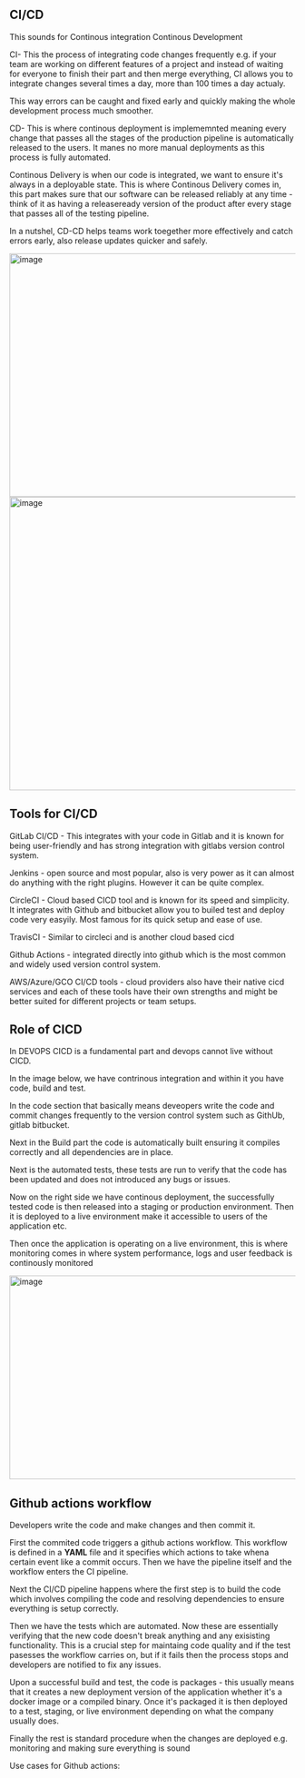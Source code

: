 CI/CD
---
This sounds for Continous integration Continous Development 

CI- This the process of integrating code changes frequently e.g. if your team are working on different features of a project and instead of waiting for everyone to finish their part and then merge everything, CI allows you to integrate changes several times a day, more than 100 times a day actualy.

This way errors can be caught and fixed early and quickly making the whole development process much smoother.

CD- This is where continous deployment is implememnted meaning every change that passes all the stages of the production pipeline is automatically released to the users. It manes no more manual deployments as this process is fully automated.

Continous Delivery is when our code is integrated, we want to ensure it's always in a deployable state. This is where Continous Delivery comes in, this part makes sure that our software can be released reliably at any time - think of it as having a releaseready version of the product after
every stage that passes all of the testing pipeline. 

In a nutshel, CD-CD helps teams work toegether more effectively and catch errors early, also release updates quicker and safely.

<img width="1872" height="429" alt="image" src="https://github.com/user-attachments/assets/26d31af3-4abb-4797-b7f9-5d1602857639" />

<img width="1888" height="517" alt="image" src="https://github.com/user-attachments/assets/47dcf937-8a2e-4f3b-aea6-040389e70967" />


Tools for CI/CD
---
GitLab CI/CD - This integrates with your code in Gitlab and it is known for being user-friendly and has strong integration with gitlabs version control system.

Jenkins - open source and most popular, also is very power as it can almost do anything with the right plugins. However it can be quite complex.

CircleCI - Cloud based CICD tool and is known for its speed and simplicity. It integrates with Github and bitbucket allow you to builed test and deploy code very easyily. Most famous for its quick setup and ease of use.

TravisCI - Similar to circleci and is another cloud based cicd 

Github Actions - integrated directly into github which is the most common and widely used version control system. 

AWS/Azure/GCO CI/CD tools - cloud providers also have their native cicd services and each of these tools have their own strengths and might be better suited for different projects or team setups.


Role of CICD
---
In DEVOPS CICD is a fundamental part and devops cannot live without CICD.

In the image below, we have contrinous integration and within it you have code, build and test. 

In the code section that basically means deveopers write the code and commit changes frequently to the version control system such as GithUb, gitlab bitbucket. 

Next in the Build part the code is automatically built ensuring it compiles correctly and all dependencies are in place. 

Next is the automated tests, these tests are run to verify that the code has been updated and does not introduced any bugs or issues.

Now on the right side we have continous deployment, the successfully tested code is then released into a staging or production environment. Then it is deployed to a live environment make it accessible to users of the application etc.

Then once the application is operating on a live environment, this is where monitoring comes in where system performance, logs and user feedback is continously monitored

<img width="868" height="359" alt="image" src="https://github.com/user-attachments/assets/7b5498d2-182f-485c-9197-d089d26a757e" />


Github actions workflow
---
Developers write the code and make changes and then commit it.

First the commited code triggers a github actions workflow. This workflow is defined in a **YAML** file and it specifies which actions to take whena  certain event like a commit occurs. Then we have the pipeline itself and the workflow enters the CI pipeline.

Next the CI/CD pipeline happens where the first step is to build the code which involves compiling the code and resolving dependencies to ensure everything is setup correctly. 

Then we have the tests which are automated. Now these are essentially verifying that the new code doesn't break anything and any exisisting functionality. This is a crucial step for maintaing code quality and if the test pasesses the workflow carries on, but if it fails
then the process stops and developers are notified to fix any issues.

Upon a successful build and test, the code is packages - this usually means that it creates a new deployment version of the application whether it's a docker image or a compiled binary. Once it's packaged it is then deployed to a test, staging, or live environment depending
on what the company usually does.

Finally the rest is standard procedure when the changes are deployed e.g. monitoring and making sure everything is sound

Use cases for Github actions:


